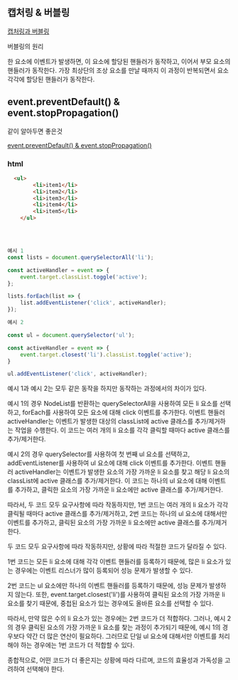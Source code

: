 ## 캡처링 & 버블링

[캡처링과 버블링](https://ko.javascript.info/bubbling-and-capturing)

버블링의 원리

한 요소에 이벤트가 발생하면, 이 요소에 할당된 핸들러가 동작하고, 이어서 부모 요소의 핸들러가 동작한다. 
가장 최상단의 조상 요소를 만날 때까지 이 과정이 반복되면서 요소 각각에 할당된 핸들러가 동작한다. 


## event.preventDefault() & event.stopPropagation() 

같이 알아두면 좋은것 
<br>

[event.preventDefault() & event.stopPropagation()](https://despiteallthat.tistory.com/126)


### html 

```html
  <ul>
        <li>item1</li>
        <li>item2</li>
        <li>item3</li>
        <li>item4</li>
        <li>item5</li>
    </ul>

```

<br>

```javascript 

예시 1 
const lists = document.querySelectorAll('li');

const activeHandler = event => {
    event.target.classList.toggle('active');
};

lists.forEach(list => {
    list.addEventListener('click', activeHandler);
});

예시 2 

const ul = document.querySelector('ul'); 

const activeHandler = event => {
    event.target.closest('li').classList.toggle('active');
}

ul.addEventListener('click', activeHandler);
```

예시 1과 예시 2는 모두 같은 동작을 하지만 동작하는 과정에서의 차이가 있다. 

예시 1의 경우 NodeList를 반환하는 querySelectorAll을 사용하여 모든 li 요소를 선택하고, forEach를 사용하여 모든 요소에 대해 click 이벤트를 추가한다. 이벤트 핸들러 activeHandler는 이벤트가 발생한 대상의 classList에 active 클래스를 추가/제거하는 작업을 수행한다. 이 코드는 여러 개의 li 요소를 각각 클릭할 때마다 active 클래스를 추가/제거한다.

예시 2의 경우  querySelector를 사용하여 첫 번째 ul 요소를 선택하고, addEventListener를 사용하여 ul 요소에 대해 click 이벤트를 추가한다. 이벤트 핸들러 activeHandler는 이벤트가 발생한 요소의 가장 가까운 li 요소를 찾고 해당 li 요소의 classList에 active 클래스를 추가/제거한다. 이 코드는 하나의 ul 요소에 대해 이벤트를 추가하고, 클릭한 요소의 가장 가까운 li 요소에만 active 클래스를 추가/제거한다.

따라서, 두 코드 모두 요구사항에 따라 작동하지만, 1번 코드는 여러 개의 li 요소가 각각 클릭될 때마다 active 클래스를 추가/제거하고, 2번 코드는 하나의 ul 요소에 대해서만 이벤트를 추가하고, 클릭된 요소의 가장 가까운 li 요소에만 active 클래스를 추가/제거한다.

두 코드 모두 요구사항에 따라 작동하지만, 상황에 따라 적절한 코드가 달라질 수 있다.

1번 코드는 모든 li 요소에 대해 각각 이벤트 핸들러를 등록하기 때문에, 많은 li 요소가 있는 경우에는 이벤트 리스너가 많이 등록되어 성능 문제가 발생할 수 있다.

2번 코드는 ul 요소에만 하나의 이벤트 핸들러를 등록하기 때문에, 성능 문제가 발생하지 않는다. 또한, event.target.closest('li')를 사용하여 클릭된 요소의 가장 가까운 li 요소를 찾기 때문에, 중첩된 요소가 있는 경우에도 올바른 요소를 선택할 수 있다.

따라서, 만약 많은 수의 li 요소가 있는 경우에는 2번 코드가 더 적합하다. 그러나, 예시 2의 경우 클릭된 요소의 가장 가까운 li 요소를 찾는 과정이 추가되기 때문에, 예시 1의 경우보다 약간 더 많은 연산이 필요하다. 그러므로 단일 ul 요소에 대해서만 이벤트를 처리해야 하는 경우에는 1번 코드가 더 적합할 수 있다.

종합적으로, 어떤 코드가 더 좋은지는 상황에 따라 다르며, 코드의 효율성과 가독성을 고려하여 선택해야
한다.



